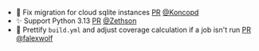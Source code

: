 - 🐛 Fix migration for cloud sqlite instances [PR](https://github.com/laminlabs/lamindb-setup/pull/951) [@Koncopd](https://github.com/Koncopd)
- ✨ Support Python 3.13 [PR](https://github.com/laminlabs/lamindb/pull/2366) [@Zethson](https://github.com/Zethson)
- 👷 Prettify `build.yml` and adjust coverage calculation if a job isn't run [PR](https://github.com/laminlabs/lamindb/pull/2361) [@falexwolf](https://github.com/falexwolf)
